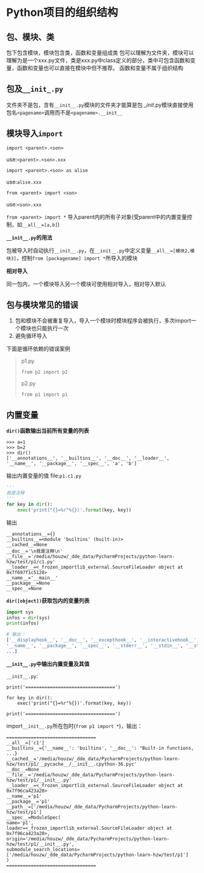 # Python项目的组织结构

## 包、模块、类
包下包含模块，模块包含类，函数和变量组成类
包可以理解为文件夹，模块可以理解为是一个xxx.py文件，类是xxx.py中class定义的部分，类中可包含函数和变量，函数和变量也可以直接在模块中但不推荐。
函数和变量不属于组织结构

## 包及`__init_.py`
文件夹不是包，含有`__init__.py`模块的文件夹才能算是包
__init_.py模块直接使用包名`<pagename>`调用而不是`<pagename>.__init__`


## 模块导入`import`

`import <parent>.<son>`

use:`<parent>.<son>.xxx`

`import <parent>.<son> as alise`

use:`alise.xxx`

`from <parent> import <son>`

use:`<son>.xxx`

`from <parent> import *`
导入parent内的所有子对象(受parent中的内置变量控制，如`__all__=[a,b]`)

**`__init__.py`的用法**

包被导入时自动执行`__init__.py`，在`__init__.py`中定义变量`__all__=[模块2,模块3]`，控制`from
[packagename] import *`所导入的模块

**相对导入** 

同一包内，一个模块导入另一个模块可使用相对导入，相对导入默认






## 包与模块常见的错误
1. 包和模块不会被重复导入，导入一个模块时模块程序会被执行，多次import一个模块也只能执行一次
2. 避免循环导入

下面是循环依赖的错误案例
>p1.py
>```
>from p2 import p2
>```
>p2.py
>```
>from p1 import p1
>```

## 内置变量
<!--### `dir()`函数显示当前变量-->
**`dir()`函数输出当前所有变量的列表**
```
>>> a=1
>>> b=2
>>> dir()
['__annotations__', '__builtins__', '__doc__', '__loader__', '__name__', '__package__', '__spec__', 'a', 'b']
```

输出内置变量的值
file:`p1.c1.py`
``` python
'''
我是注释
'''
for key in dir():
    exec('print("{}=%r"%{})'.format(key, key))
```

输出
```
__annotations__={}
__builtins__=<module 'builtins' (built-in)>
__cached__=None
__doc__='\n我是注释\n'
__file__='/media/houzw/_dde_data/PycharmProjects/python-learn-hzw/test/p1/c1.py'
__loader__=<_frozen_importlib_external.SourceFileLoader object at 0x7f697f1c5128>
__name__='__main__'
__package__=None
__spec__=None
```

**`dir([object])`获取包内的变量列表**

``` python
import sys
infos = dir(sys)
print(infos)

# 输出：
['__displayhook__', '__doc__', '__excepthook__', '__interactivehook__', '__loader__', 
'__name__', '__package__', '__spec__', '__stderr__', '__stdin__', '__stdout__', 
...]
```


**`__init__.py`中输出内置变量及其值**

`__init__.py`:
```
print('=================================')

for key in dir():
    exec('print("{}=%r"%{})'.format(key, key))

print('=================================')
```
import`__init__.py`所在包时(`from p1 import *`)，输出：


```
=================================
__all__=['c1']
__builtins__={'__name__': 'builtins', '__doc__': "Built-in functions, ...}
__cached__='/media/houzw/_dde_data/PycharmProjects/python-learn-hzw/test/p1/__pycache__/__init__.cpython-36.pyc'
__doc__=None
__file__='/media/houzw/_dde_data/PycharmProjects/python-learn-hzw/test/p1/__init__.py'
__loader__=<_frozen_importlib_external.SourceFileLoader object at 0x7f96ca423a20>
__name__='p1'
__package__='p1'
__path__=['/media/houzw/_dde_data/PycharmProjects/python-learn-hzw/test/p1']
__spec__=ModuleSpec(
name='p1', 
loader=<_frozen_importlib_external.SourceFileLoader object at 0x7f96ca423a20>, 
origin='/media/houzw/_dde_data/PycharmProjects/python-learn-hzw/test/p1/__init__.py', 
submodule_search_locations=['/media/houzw/_dde_data/PycharmProjects/python-learn-hzw/test/p1']
)
=================================
```




